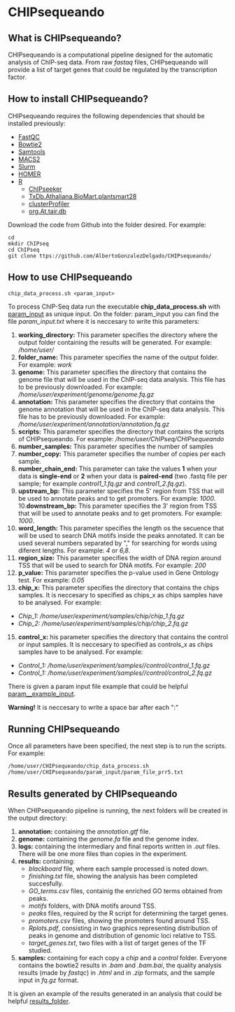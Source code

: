 # CHIPsequeando

## What is CHIPsequeando?
CHIPsequeando is a computational pipeline designed for the automatic analysis of ChIP-seq data. From raw *fastaq* files, CHIPsequeando will provide a list of target genes that could be regulated by the transcription factor.

## How to install CHIPsequeando?
CHIPsequeando requires the following dependencies that should be installed previously:
* [FastQC](https://bioinformatics.babraham.ac.uk/projects/fastqc/)
* [Bowtie2](http://bowtie-bio.sourceforge.net/bowtie2/index.shtml)
* [Samtools](http://www.htslib.org/)
* [MACS2](https://pypi.org/project/MACS2/)
* [Slurm](https://slurm.schedmd.com/documentation.html)
* [HOMER](http://homer.ucsd.edu/homer/introduction/install.html)
* [R](https://www.r-project.org/)
  * [ChIPseeker](https://bioconductor.org/packages/release/bioc/html/ChIPseeker.html)
  * [TxDb.Athaliana.BioMart.plantsmart28](https://bioconductor.org/packages/release/data/annotation/html/TxDb.Athaliana.BioMart.plantsmart28.html)
  * [clusterProfiler](https://bioconductor.org/packages/release/bioc/html/clusterProfiler.html)
  * [org.At.tair.db](https://bioconductor.org/packages/release/data/annotation/html/org.At.tair.db.html)

Download the code from Github into the folder desired. For example: 
```
cd
mkdir ChIPseq
cd ChIPseq
git clone ttps://github.com/AlbertoGonzalezDelgado/CHIPsequeando/ 
```

## How to use CHIPsequeando
```
chip_data_process.sh <param_input>
```
To process ChIP-Seq data run the executable **chip_data_process.sh** with [param_input](param_input/param_input.txt) as unique input.
On the folder: param_input you can  find the file *param_input.txt* where it is neccesary to write this parameters:
1. **working_directory:** This parameter specifies the directory where the output folder containing the results will be generated. For example: */home/user/* 
2. **folder_name:** This parameter specifies the name of the output folder. For example: *work* 
3. **genome:** This parameter specifies the directory that contains the genome file that will be used in the ChIP-seq data analysis. This file has to be previously downloaded. For example: */home/user/experiment/genome/genome.fq.gz* 
4. **annotation:** This parameter specifies the directory that contains the genome annotation that will be used in the ChIP-seq data analysis. This file has to be previously downloaded. For example: */home/user/experiment/annotation/annotation.fq.gz*  
5. **scripts:** This parameter specifies the directory that contains the scripts of CHIPsequeando. For example: */home/user/ChIPseq/CHIPsequeando* 
6. **number_samples:** This parameter specifies the number of samples 
7. **number_copy:** This parameter specifies the number of copies per each sample.
8. **number_chain_end:** This parameter can take the values **1** when your data is **single-end** or **2** when your data is **paired-end** (two .fastq file per sample; for example *control1_1.fq.gz* and *control1_2.fq.gz*). 
9. **upstream_bp:** This parameter specifies the 5' region from TSS that will be used to annotate peaks and to get promoters. For example: *1000*.
10.**downstream_bp:** This parameter specifies the 3' region from TSS that will be used to annotate peaks and to get promoters. For example: *1000*.
11. **word_length:** This parameter specifies the length os the secuence that will be used to search DNA motifs inside the peaks annotated. It can be used several numbers separated by "," for searching for words using diferent lengths. For example: *4* or *6,8*.
12. **region_size:** This parameter specifies the width of DNA region around TSS that will be used to search for DNA motifs. For example: *200*
13. **p_value:** This parameter specifies the p-value used in Gene Ontology test. For example: *0.05*  
14. **chip_x:** This parameter specifies the directory that contains the chips samples. It is neccesary to specified as chips_x as chips samples have to be analysed. For example:
* *Chip_1: /home/user/experiment/samples/chip/chip_1.fq.gz* 
* *Chip_2: /home/user/experiment/samples/chip/chip_2.fq.gz*
15. **control_x:** his parameter specifies the directory that contains the control or input samples. It is neccesary to specified as controls_x as chips samples have to be analysed. For example:
* *Control_1: /home/user/experiment/samples//control/control_1.fq.gz* 
* *Control_1: /home/user/experiment/samples//control/control_2.fq.gz*

There is given a param input file example that could be helpful
[param__example_input](param_input/param_example_file_prr5.txt).

**Warning!** It is neccesary to write a space bar after each ":" 

## Running CHIPsequeando
Once all parameters have been specified, the next step is to run the scripts. For example: 

```
/home/user/CHIPsequeando/chip_data_process.sh /home/user/CHIPsequeando/param_input/param_file_prr5.txt
```

## Results generated by CHIPsequeando
When CHIPsequeando pipeline is running, the next folders will be created in the output directory: 
1. **annotation:** containing the *annotation.gtf* file.
2. **genome:** containing the *genome.fa* file and the genome index. 
3. **logs:** containing the intermediary and final reports written in *.out* files. There will be one more files than copies in the experiment. 
4. **results:** containing:
   * *blackboard* file, where each sample processed is noted down.
   * *finishing.txt* file, showing the analysis has been completed succesfully.
   * *GO_terms.csv* files, containig the enriched GO terms obtained from peaks.
   * *motifs* folders, with DNA motifs around TSS.
   * *peaks* files, required by the R script for determining the target genes.
   * *promoters.csv* files, showing the promoters found around TSS.
   * *Rplots.pdf*, consisting in two graphics representing distribution of peaks in genome and distribution of genomic loci relative to TSS.
   * *target_genes.txt*, two files with a list of target genes of the TF studied.
5. **samples:** containing for each copy a *chip* and a *control* folder. Everyone contains the bowtie2 results in *.bam* and *.bam.bai*, the quality analysis results (made by *fastqc*) in *.html* and in *.zip* formats, and the sample input in *fq.gz* format.

It is given an example of the results generated in an analysis that could be helpful [results_folder](results/).
